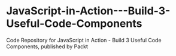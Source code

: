 # JavaScript-in-Action---Build-3-Useful-Code-Components
Code Repository for JavaScript in Action - Build 3 Useful Code Components, published by Packt
